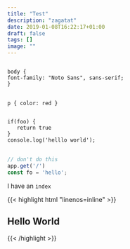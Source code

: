 ```yaml
---
title: "Test"
description: "zagatat"
date: 2019-01-08T16:22:17+01:00
draft: false
tags: []
image: ""
---
```


<pre>
<code class="language-css">
body {
font-family: "Noto Sans", sans-serif;
}
</code>
</pre>

<pre><code class="language-css">p { color: red }</code></pre>

<pre>
<code class="language-js link-code">
if(foo) {
   return true
}
console.log('helllo world');
</code>
</pre>

```js
// don't do this
app.get('/')
const fo = 'hello';
```

I have an <code lang="markup">index</code>

{{< highlight html "linenos=inline" >}}
<section id="main">
  <div>
   <h1 id="title">Hello World</h1>
  </div>
</section>
{{< /highlight >}}
